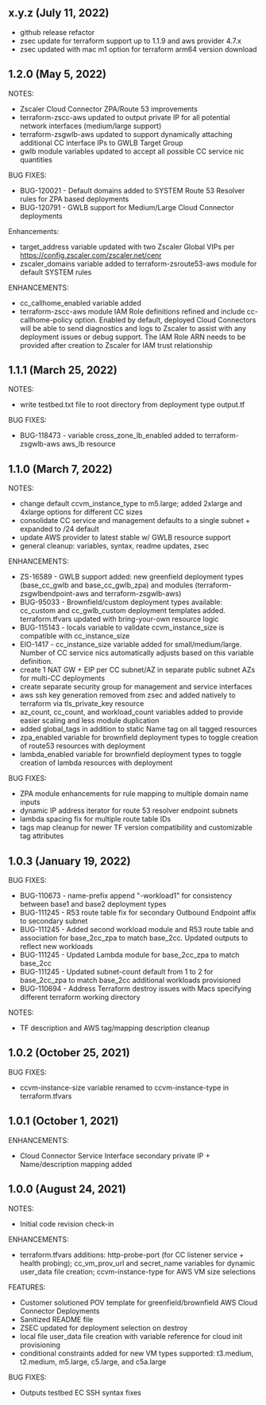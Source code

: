 ## x.y.z (July 11, 2022) 
* github release refactor
* zsec update for terraform support up to 1.1.9 and aws provider 4.7.x
* zsec updated with mac m1 option for terraform arm64 version download

## 1.2.0 (May 5, 2022)
NOTES:
* Zscaler Cloud Connector ZPA/Route 53 improvements
* terraform-zscc-aws updated to output private IP for all potential network interfaces (medium/large support)
* terraform-zsgwlb-aws updated to support dynamically attaching additional CC interface IPs to GWLB Target Group
* gwlb module variables updated to accept all possible CC service nic quantities

BUG FIXES:
* BUG-120021 - Default domains added to SYSTEM Route 53 Resolver rules for ZPA based deployments
* BUG-120791 - GWLB support for Medium/Large Cloud Connector deployments

Enhancements:
* target_address variable updated with two Zscaler Global VIPs per https://config.zscaler.com/zscaler.net/cenr
* zscaler_domains variable added to terraform-zsroute53-aws module for default SYSTEM rules

ENHANCEMENTS:
* cc_callhome_enabled variable added
* terraform-zscc-aws module IAM Role definitions refined and include cc-callhome-policy option. Enabled by default, deployed Cloud Connectors will be able to send diagnostics and logs to Zscaler to assist with any deployment issues or debug support. The IAM Role ARN needs to be provided after creation to Zscaler for IAM trust relationship


## 1.1.1 (March 25, 2022)
NOTES:
* write testbed.txt file to root directory from deployment type output.tf

BUG FIXES:
* BUG-118473 - variable cross_zone_lb_enabled added to terraform-zsgwlb-aws aws_lb resource

## 1.1.0 (March 7, 2022)
NOTES:
* change default ccvm_instance_type to m5.large; added 2xlarge and 4xlarge options for different CC sizes
* consolidate CC service and management defaults to a single subnet + expanded to /24 default
* update AWS provider to latest stable w/ GWLB resource support
* general cleanup: variables, syntax, readme updates, zsec


ENHANCEMENTS:
* ZS-16589 - GWLB support added: new greenfield deployment types (base_cc_gwlb and base_cc_gwlb_zpa) and modules (terraform-zsgwlbendpoint-aws and terraform-zsgwlb-aws)
* BUG-95033 - Brownfield/custom deployment types available: cc_custom and cc_gwlb_custom deployment templates added. terraform.tfvars updated with bring-your-own resource logic
* BUG-115143 - locals variable to validate ccvm_instance_size is compatible with cc_instance_size
* EIO-1417 - cc_instance_size variable added for small/medium/large. Number of CC service nics automatically adjusts based on this variable definition.
* create 1 NAT GW + EIP per CC subnet/AZ in separate public subnet AZs for multi-CC deployments
* create separate security group for management and service interfaces
* aws ssh key generation removed from zsec and added natively to terraform via tls_private_key resource
* az_count, cc_count, and workload_count variables added to provide easier scaling and less module duplication
* added global_tags in addition to static Name tag on all tagged resources
* zpa_enabled variable for brownfield deployment types to toggle creation of route53 resources with deployment
* lambda_enabled variable for brownfield deployment types to toggle creation of lambda resources with deployment


BUG FIXES:
* ZPA module enhancements for rule mapping to multiple domain name inputs
* dynamic IP address iterator for route 53 resolver endpoint subnets
* lambda spacing fix for multiple route table IDs
* tags map cleanup for newer TF version compatibility and customizable tag attributes


## 1.0.3 (January 19, 2022)
BUG FIXES:
* BUG-110673 - name-prefix append "-workload1" for consistency between base1 and base2 deployment types
* BUG-111245 - R53 route table fix for secondary Outbound Endpoint affix to secondary subnet
* BUG-111245 - Added second workload module and R53 route table and association for base_2cc_zpa to match base_2cc. Updated outputs to reflect new workloads
* BUG-111245 - Updated Lambda module for base_2cc_zpa to match base_2cc
* BUG-111245 - Updated subnet-count default from 1 to 2 for base_2cc_zpa to match base_2cc additional workloads provisioned
* BUG-110694 - Address Terraform destroy issues with Macs specifying different terraform working directory

NOTES:
* TF description and AWS tag/mapping description cleanup


## 1.0.2 (October 25, 2021)
BUG FIXES:
* ccvm-instance-size variable renamed to ccvm-instance-type in terraform.tfvars

## 1.0.1 (October 1, 2021)
ENHANCEMENTS:
* Cloud Connector Service Interface secondary private IP + Name/description mapping added


## 1.0.0 (August 24, 2021)
NOTES:
* Initial code revision check-in

ENHANCEMENTS:
* terraform.tfvars additions: http-probe-port (for CC listener service + health probing); cc_vm_prov_url and secret_name variables for dynamic user_data file creation; ccvm-instance-type for AWS VM size selections

FEATURES:
* Customer solutioned POV template for greenfield/brownfield AWS Cloud Connector Deployments
* Sanitized README file
* ZSEC updated for deployment selection on destroy
* local file user_data file creation with variable reference for cloud init provisioning
* conditional constraints added for new VM types supported: t3.medium, t2.medium, m5.large, c5.large, and c5a.large

BUG FIXES: 
* Outputs testbed EC SSH syntax fixes
